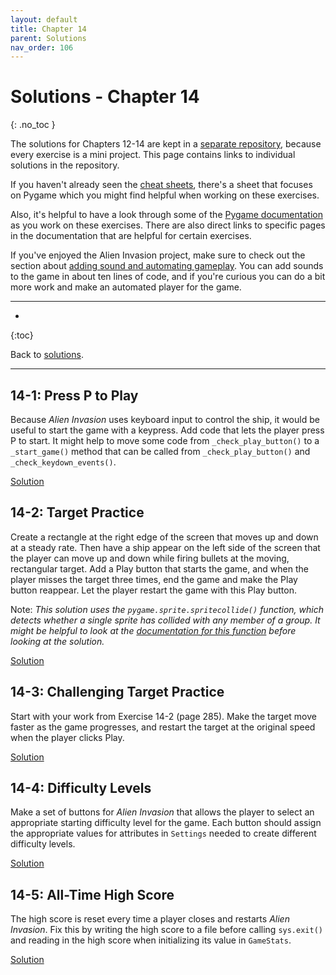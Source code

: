 ```yaml
---
layout: default
title: Chapter 14
parent: Solutions
nav_order: 106
---
```


# Solutions - Chapter 14
{: .no_toc }

The solutions for Chapters 12-14 are kept in a [separate repository](https://github.com/ehmatthes/pcc_2e_ai_solutions), because every exercise is a mini project. This page contains links to individual solutions in the repository.

If you haven't already seen the [cheat sheets](../../cheat_sheets/cheat_sheets/), there's a sheet that focuses on Pygame which you might find helpful when working on these exercises.

Also, it's helpful to have a look through some of the [Pygame documentation](https://www.pygame.org/docs/) as you work on these exercises. There are also direct links to specific pages in the documentation that are helpful for certain exercises.

If you've enjoyed the Alien Invasion project, make sure to check out the section about [adding sound and automating gameplay](../../beyond_pcc/ai_player/). You can add sounds to the game in about ten lines of code, and if you're curious you can do a bit more work and make an automated player for the game.

---

* 
{:toc}

Back to [solutions](../solutions).

---

## 14-1: Press P to Play

Because *Alien Invasion* uses keyboard input to control the ship, it would be useful to start the game with a keypress. Add code that lets the player press P to start. It might help to move some code from `_check_play_button()` to a `_start_game()` method that can be called from `_check_play_button()` and `_check_keydown_events()`.

[Solution](https://github.com/ehmatthes/pcc_2e_ai_solutions/tree/main/ch_14/solution_14_1)

## 14-2: Target Practice

Create a rectangle at the right edge of the screen that moves up and down at a steady rate. Then have a ship appear on the left side of the screen that the player can move up and down while firing bullets at the moving, rectangular target. Add a Play button that starts the game, and when the player misses the target three times, end the game and make the Play button reappear. Let the player restart the game with this Play button.

Note: *This solution uses the `pygame.sprite.spritecollide()` function, which detects whether a single sprite has collided with any member of a group. It might be helpful to look at the [documentation for this function](https://www.pygame.org/docs/ref/sprite.html#pygame.sprite.spritecollide) before looking at the solution.*

[Solution](https://github.com/ehmatthes/pcc_2e_ai_solutions/tree/main/ch_14/solution_14_2)

## 14-3: Challenging Target Practice

Start with your work from Exercise 14-2 (page 285). Make the target move faster as the game progresses, and restart the target at the original speed when the player clicks Play.

[Solution](https://github.com/ehmatthes/pcc_2e_ai_solutions/tree/main/ch_14/solution_14_3)

## 14-4: Difficulty Levels

Make a set of buttons for *Alien Invasion* that allows the player to select an appropriate starting difficulty level for the game. Each button should assign the appropriate values for attributes in `Settings` needed to create different difficulty levels.

[Solution](https://github.com/ehmatthes/pcc_2e_ai_solutions/tree/main/ch_14/solution_14_4)

## 14-5: All-Time High Score

The high score is reset every time a player closes and restarts *Alien Invasion*. Fix this by writing the high score to a file before calling `sys.exit()` and reading in the high score when initializing its value in `GameStats`.

[Solution](https://github.com/ehmatthes/pcc_2e_ai_solutions/tree/main/ch_14/solution_14_5)